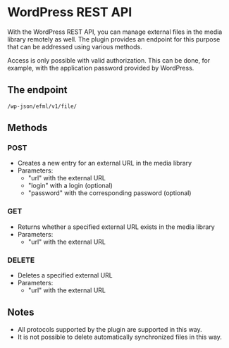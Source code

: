 # WordPress REST API

With the WordPress REST API, you can manage external files in the media library
remotely as well. The plugin provides an endpoint for this purpose
that can be addressed using various methods.

Access is only possible with valid authorization. This can be done, for example, with the
application password provided by WordPress.

## The endpoint

`/wp-json/efml/v1/file/`

## Methods

### POST

* Creates a new entry for an external URL in the media library
* Parameters:
  * "url" with the external URL
  * "login" with a login (optional)
  * "password" with the corresponding password (optional)

### GET

* Returns whether a specified external URL exists in the media library
* Parameters:
  * "url" with the external URL

### DELETE

* Deletes a specified external URL
* Parameters:
  * "url" with the external URL

## Notes

* All protocols supported by the plugin are supported in this way.
* It is not possible to delete automatically synchronized files in this way.
